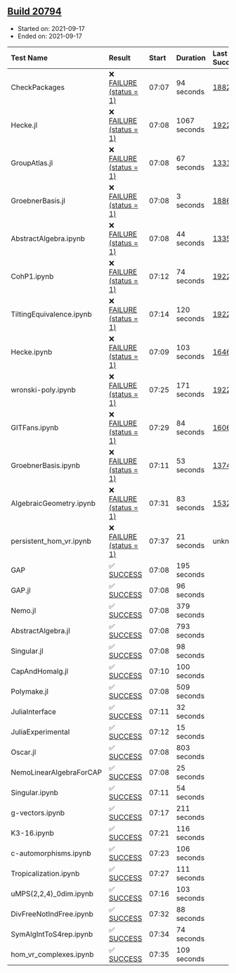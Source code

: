 ## [Build 20794](https://oscarci.mathematik.uni-kl.de/job/oscar/20794/)

* Started on: 2021-09-17
* Ended on: 2021-09-17

| Test Name    | Result | Start | Duration | Last Success | First Failure |
|:-------------|:-------|:------|:---------|:-------------|:--------------|
| CheckPackages | ❌ [FAILURE (status = 1)](https://oscarci.mathematik.uni-kl.de/job/oscar/20794/artifact/logs/build-20794/CheckPackages.log) | 07:07 | 94 seconds | [18822](https://oscarci.mathematik.uni-kl.de/job/oscar/18822/) | [18823](https://oscarci.mathematik.uni-kl.de/job/oscar/18823/) |
| Hecke.jl | ❌ [FAILURE (status = 1)](https://oscarci.mathematik.uni-kl.de/job/oscar/20794/artifact/logs/build-20794/Hecke.jl.log) | 07:08 | 1067 seconds | [19222](https://oscarci.mathematik.uni-kl.de/job/oscar/19222/) | [20152](https://oscarci.mathematik.uni-kl.de/job/oscar/20152/) |
| GroupAtlas.jl | ❌ [FAILURE (status = 1)](https://oscarci.mathematik.uni-kl.de/job/oscar/20794/artifact/logs/build-20794/GroupAtlas.jl.log) | 07:08 | 67 seconds | [13311](https://oscarci.mathematik.uni-kl.de/job/oscar/13311/) | [13312](https://oscarci.mathematik.uni-kl.de/job/oscar/13312/) |
| GroebnerBasis.jl | ❌ [FAILURE (status = 1)](https://oscarci.mathematik.uni-kl.de/job/oscar/20794/artifact/logs/build-20794/GroebnerBasis.jl.log) | 07:08 | 3 seconds | [18864](https://oscarci.mathematik.uni-kl.de/job/oscar/18864/) | [18865](https://oscarci.mathematik.uni-kl.de/job/oscar/18865/) |
| AbstractAlgebra.ipynb | ❌ [FAILURE (status = 1)](https://oscarci.mathematik.uni-kl.de/job/oscar/20794/artifact/logs/build-20794/AbstractAlgebra.ipynb.log) | 07:08 | 44 seconds | [13355](https://oscarci.mathematik.uni-kl.de/job/oscar/13355/) | [13356](https://oscarci.mathematik.uni-kl.de/job/oscar/13356/) |
| CohP1.ipynb | ❌ [FAILURE (status = 1)](https://oscarci.mathematik.uni-kl.de/job/oscar/20794/artifact/logs/build-20794/CohP1.ipynb.log) | 07:12 | 74 seconds | [19222](https://oscarci.mathematik.uni-kl.de/job/oscar/19222/) | [20152](https://oscarci.mathematik.uni-kl.de/job/oscar/20152/) |
| TiltingEquivalence.ipynb | ❌ [FAILURE (status = 1)](https://oscarci.mathematik.uni-kl.de/job/oscar/20794/artifact/logs/build-20794/TiltingEquivalence.ipynb.log) | 07:14 | 120 seconds | [19222](https://oscarci.mathematik.uni-kl.de/job/oscar/19222/) | [20152](https://oscarci.mathematik.uni-kl.de/job/oscar/20152/) |
| Hecke.ipynb | ❌ [FAILURE (status = 1)](https://oscarci.mathematik.uni-kl.de/job/oscar/20794/artifact/logs/build-20794/Hecke.ipynb.log) | 07:09 | 103 seconds | [16463](https://oscarci.mathematik.uni-kl.de/job/oscar/16463/) | [16464](https://oscarci.mathematik.uni-kl.de/job/oscar/16464/) |
| wronski-poly.ipynb | ❌ [FAILURE (status = 1)](https://oscarci.mathematik.uni-kl.de/job/oscar/20794/artifact/logs/build-20794/wronski-poly.ipynb.log) | 07:25 | 171 seconds | [19222](https://oscarci.mathematik.uni-kl.de/job/oscar/19222/) | [20152](https://oscarci.mathematik.uni-kl.de/job/oscar/20152/) |
| GITFans.ipynb | ❌ [FAILURE (status = 1)](https://oscarci.mathematik.uni-kl.de/job/oscar/20794/artifact/logs/build-20794/GITFans.ipynb.log) | 07:29 | 84 seconds | [16068](https://oscarci.mathematik.uni-kl.de/job/oscar/16068/) | [16069](https://oscarci.mathematik.uni-kl.de/job/oscar/16069/) |
| GroebnerBasis.ipynb | ❌ [FAILURE (status = 1)](https://oscarci.mathematik.uni-kl.de/job/oscar/20794/artifact/logs/build-20794/GroebnerBasis.ipynb.log) | 07:11 | 53 seconds | [13748](https://oscarci.mathematik.uni-kl.de/job/oscar/13748/) | [13749](https://oscarci.mathematik.uni-kl.de/job/oscar/13749/) |
| AlgebraicGeometry.ipynb | ❌ [FAILURE (status = 1)](https://oscarci.mathematik.uni-kl.de/job/oscar/20794/artifact/logs/build-20794/AlgebraicGeometry.ipynb.log) | 07:31 | 83 seconds | [15322](https://oscarci.mathematik.uni-kl.de/job/oscar/15322/) | [15323](https://oscarci.mathematik.uni-kl.de/job/oscar/15323/) |
| persistent_hom_vr.ipynb | ❌ [FAILURE (status = 1)](https://oscarci.mathematik.uni-kl.de/job/oscar/20794/artifact/logs/build-20794/persistent_hom_vr.ipynb.log) | 07:37 | 21 seconds | unknown | unknown |
| GAP | ✅ [SUCCESS](https://oscarci.mathematik.uni-kl.de/job/oscar/20794/artifact/logs/build-20794/GAP.log) | 07:08 | 195 seconds |  |  |
| GAP.jl | ✅ [SUCCESS](https://oscarci.mathematik.uni-kl.de/job/oscar/20794/artifact/logs/build-20794/GAP.jl.log) | 07:08 | 96 seconds |  |  |
| Nemo.jl | ✅ [SUCCESS](https://oscarci.mathematik.uni-kl.de/job/oscar/20794/artifact/logs/build-20794/Nemo.jl.log) | 07:08 | 379 seconds |  |  |
| AbstractAlgebra.jl | ✅ [SUCCESS](https://oscarci.mathematik.uni-kl.de/job/oscar/20794/artifact/logs/build-20794/AbstractAlgebra.jl.log) | 07:08 | 793 seconds |  |  |
| Singular.jl | ✅ [SUCCESS](https://oscarci.mathematik.uni-kl.de/job/oscar/20794/artifact/logs/build-20794/Singular.jl.log) | 07:08 | 98 seconds |  |  |
| CapAndHomalg.jl | ✅ [SUCCESS](https://oscarci.mathematik.uni-kl.de/job/oscar/20794/artifact/logs/build-20794/CapAndHomalg.jl.log) | 07:10 | 100 seconds |  |  |
| Polymake.jl | ✅ [SUCCESS](https://oscarci.mathematik.uni-kl.de/job/oscar/20794/artifact/logs/build-20794/Polymake.jl.log) | 07:08 | 509 seconds |  |  |
| JuliaInterface | ✅ [SUCCESS](https://oscarci.mathematik.uni-kl.de/job/oscar/20794/artifact/logs/build-20794/JuliaInterface.log) | 07:11 | 32 seconds |  |  |
| JuliaExperimental | ✅ [SUCCESS](https://oscarci.mathematik.uni-kl.de/job/oscar/20794/artifact/logs/build-20794/JuliaExperimental.log) | 07:12 | 15 seconds |  |  |
| Oscar.jl | ✅ [SUCCESS](https://oscarci.mathematik.uni-kl.de/job/oscar/20794/artifact/logs/build-20794/Oscar.jl.log) | 07:08 | 803 seconds |  |  |
| NemoLinearAlgebraForCAP | ✅ [SUCCESS](https://oscarci.mathematik.uni-kl.de/job/oscar/20794/artifact/logs/build-20794/NemoLinearAlgebraForCAP.log) | 07:08 | 25 seconds |  |  |
| Singular.ipynb | ✅ [SUCCESS](https://oscarci.mathematik.uni-kl.de/job/oscar/20794/artifact/logs/build-20794/Singular.ipynb.log) | 07:11 | 54 seconds |  |  |
| g-vectors.ipynb | ✅ [SUCCESS](https://oscarci.mathematik.uni-kl.de/job/oscar/20794/artifact/logs/build-20794/g-vectors.ipynb.log) | 07:17 | 211 seconds |  |  |
| K3-16.ipynb | ✅ [SUCCESS](https://oscarci.mathematik.uni-kl.de/job/oscar/20794/artifact/logs/build-20794/K3-16.ipynb.log) | 07:21 | 116 seconds |  |  |
| c-automorphisms.ipynb | ✅ [SUCCESS](https://oscarci.mathematik.uni-kl.de/job/oscar/20794/artifact/logs/build-20794/c-automorphisms.ipynb.log) | 07:23 | 106 seconds |  |  |
| Tropicalization.ipynb | ✅ [SUCCESS](https://oscarci.mathematik.uni-kl.de/job/oscar/20794/artifact/logs/build-20794/Tropicalization.ipynb.log) | 07:27 | 111 seconds |  |  |
| uMPS(2,2,4)_0dim.ipynb | ✅ [SUCCESS](https://oscarci.mathematik.uni-kl.de/job/oscar/20794/artifact/logs/build-20794/uMPS-2-2-4-_0dim.ipynb.log) | 07:16 | 103 seconds |  |  |
| DivFreeNotIndFree.ipynb | ✅ [SUCCESS](https://oscarci.mathematik.uni-kl.de/job/oscar/20794/artifact/logs/build-20794/DivFreeNotIndFree.ipynb.log) | 07:32 | 88 seconds |  |  |
| SymAlgIntToS4rep.ipynb | ✅ [SUCCESS](https://oscarci.mathematik.uni-kl.de/job/oscar/20794/artifact/logs/build-20794/SymAlgIntToS4rep.ipynb.log) | 07:34 | 74 seconds |  |  |
| hom_vr_complexes.ipynb | ✅ [SUCCESS](https://oscarci.mathematik.uni-kl.de/job/oscar/20794/artifact/logs/build-20794/hom_vr_complexes.ipynb.log) | 07:35 | 109 seconds |  |  |
